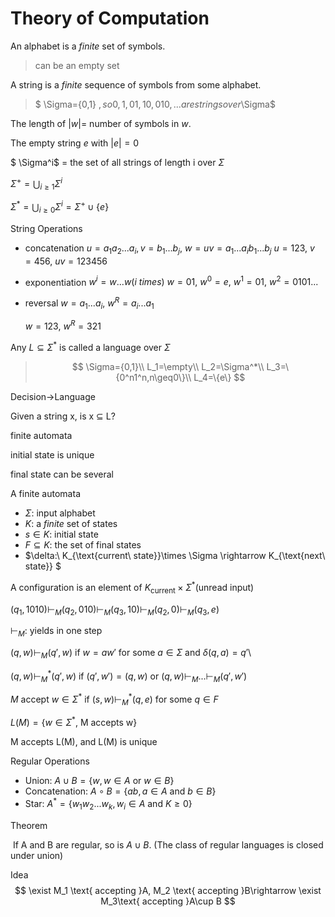 # Theory of Computation

An alphabet is a *finite* set of symbols.

> can be an empty set

A string is a *finite* sequence of symbols from some alphabet.

> $ \Sigma={0,1} $,so 0,1,01,10,010,... are strings over$\Sigma$

The length of $|w |$= number of symbols in $w$.

The empty string $e$ with $|e|=0$

$ \Sigma^i$ = the set of all strings of length i over $\Sigma$

$\Sigma^+ = \bigcup_{i\geq 1}\Sigma^i$

$\Sigma^* = \bigcup_{i\geq 0}\Sigma^i=\Sigma^+ \cup\{e\}$



String Operations

- concatenation
  $u=a_1a_2...a_i, v=b_1...b_j,\ w=uv=a_1...a_ib_1...b_j$
  $u=123,\ v=456,\ uv=123456$

- exponentiation
  $w^i=w...w(i \ times)$
  $w=01,\ w^0=e,\ w^1=01,\ w^2=0101...$

- reversal
  $w=a_1...a_i,\ w^R=a_i...a_1$

  $w=123,\ w^R=321$

Any $L \subseteq \Sigma^*$ is called a language over $\Sigma$
>$$
>\Sigma={0,1}\\
>L_1=\empty\\
>L_2=\Sigma^*\\
>L_3=\{0^n1^n,n\geq0\}\\
>L_4=\{e\}
>$$

Decision->Language

Given a string x, is x $\subseteq$ L?



finite automata

initial state is unique

final state can be several

A finite automata

- $\Sigma$: input alphabet
- $K$: a *finite* set of states
- $s\in K$: initial state
- $F\subseteq K$: the set of final states
- $\delta:\ K_{\text{current\ state}}\times \Sigma \rightarrow K_{\text{next\ state}} $

A configuration is an element of $K_{\text{current}}\times \Sigma^*(\text{unread input})$

$(q_1,1010)\vdash_M(q_2,010)\vdash_M(q_3,10)\vdash_M(q_2,0)\vdash_M(q_3,e)$

$\vdash_M$: yields in one step

$(q,w)\vdash_M(q',w)$ if $w=aw'$ for some $a\in\Sigma$ and $\delta(q,a)=q'$\

$(q,w)\vdash_M^*(q',w)$ if $(q',w')=(q,w)$ or $(q,w)\vdash_M...\vdash_M(q',w')$

$M\ \text{accept} \ w\in\Sigma^*\  \text{if}\ (s,w)\vdash^*_M(q,e)\ \text{for some}\ q\in F$

$L(M)=\{w\in\Sigma^*,\ \text{M accepts w}\}$

M accepts L(M), and L(M) is unique



Regular Operations

- Union: $A\cup B=\{w,w\in A\ \text{or}\ w \in B\}$
- Concatenation: $A \circ B=\{ab, a\in A\  \text{and }b\in B\}$
- Star: $A^*=\{w_1w_2...w_k,w_i\in A\text{ and }K \geq 0\}$

Theorem

​	If A and B are regular, so is $A\cup B$. (The class of regular languages is closed under union)

Idea
$$
\exist M_1 \text{ accepting }A, M_2 \text{ accepting }B\rightarrow \exist M_3\text{ accepting }A\cup B
$$
